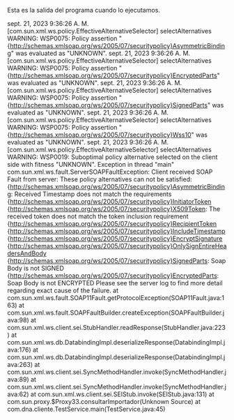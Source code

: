 Esta es la salida del programa cuando lo ejecutamos.

sept. 21, 2023 9:36:26 A. M. [com.sun.xml.ws.policy.EffectiveAlternativeSelector]  selectAlternatives
WARNING: WSP0075: Policy assertion "{http://schemas.xmlsoap.org/ws/2005/07/securitypolicy}AsymmetricBinding" was evaluated as "UNKNOWN".
sept. 21, 2023 9:36:26 A. M. [com.sun.xml.ws.policy.EffectiveAlternativeSelector]  selectAlternatives
WARNING: WSP0075: Policy assertion "{http://schemas.xmlsoap.org/ws/2005/07/securitypolicy}EncryptedParts" was evaluated as "UNKNOWN".
sept. 21, 2023 9:36:26 A. M. [com.sun.xml.ws.policy.EffectiveAlternativeSelector]  selectAlternatives
WARNING: WSP0075: Policy assertion "{http://schemas.xmlsoap.org/ws/2005/07/securitypolicy}SignedParts" was evaluated as "UNKNOWN".
sept. 21, 2023 9:36:26 A. M. [com.sun.xml.ws.policy.EffectiveAlternativeSelector]  selectAlternatives
WARNING: WSP0075: Policy assertion "{http://schemas.xmlsoap.org/ws/2005/07/securitypolicy}Wss10" was evaluated as "UNKNOWN".
sept. 21, 2023 9:36:26 A. M. [com.sun.xml.ws.policy.EffectiveAlternativeSelector]  selectAlternatives
WARNING: WSP0019: Suboptimal policy alternative selected on the client side with fitness "UNKNOWN".
Exception in thread "main" com.sun.xml.ws.fault.ServerSOAPFaultException: Client received SOAP Fault from server: These policy alternatives can not be satisfied: 
{http://schemas.xmlsoap.org/ws/2005/07/securitypolicy}AsymmetricBinding: Received Timestamp does not match the requirements
{http://schemas.xmlsoap.org/ws/2005/07/securitypolicy}InitiatorToken
{http://schemas.xmlsoap.org/ws/2005/07/securitypolicy}X509Token: The received token does not match the token inclusion requirement
{http://schemas.xmlsoap.org/ws/2005/07/securitypolicy}RecipientToken
{http://schemas.xmlsoap.org/ws/2005/07/securitypolicy}IncludeTimestamp
{http://schemas.xmlsoap.org/ws/2005/07/securitypolicy}EncryptSignature
{http://schemas.xmlsoap.org/ws/2005/07/securitypolicy}OnlySignEntireHeadersAndBody
{http://schemas.xmlsoap.org/ws/2005/07/securitypolicy}SignedParts: Soap Body is not SIGNED
{http://schemas.xmlsoap.org/ws/2005/07/securitypolicy}EncryptedParts: Soap Body is not ENCRYPTED Please see the server log to find more detail regarding exact cause of the failure.
	at com.sun.xml.ws.fault.SOAP11Fault.getProtocolException(SOAP11Fault.java:163)
	at com.sun.xml.ws.fault.SOAPFaultBuilder.createException(SOAPFaultBuilder.java:98)
	at com.sun.xml.ws.client.sei.StubHandler.readResponse(StubHandler.java:223)
	at com.sun.xml.ws.db.DatabindingImpl.deserializeResponse(DatabindingImpl.java:176)
	at com.sun.xml.ws.db.DatabindingImpl.deserializeResponse(DatabindingImpl.java:263)
	at com.sun.xml.ws.client.sei.SyncMethodHandler.invoke(SyncMethodHandler.java:89)
	at com.sun.xml.ws.client.sei.SyncMethodHandler.invoke(SyncMethodHandler.java:62)
	at com.sun.xml.ws.client.sei.SEIStub.invoke(SEIStub.java:131)
	at com.sun.proxy.$Proxy33.consultarImportador(Unknown Source)
	at com.dna.cliente.TestService.main(TestService.java:45)
